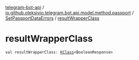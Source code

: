 [telegram-bot-api](../../index.md) / [io.github.oleksivio.telegram.bot.api.model.method.passport](../index.md) / [SetPassportDataErrors](index.md) / [resultWrapperClass](./result-wrapper-class.md)

# resultWrapperClass

`val resultWrapperClass: `[`KClass`](https://kotlinlang.org/api/latest/jvm/stdlib/kotlin.reflect/-k-class/index.html)`<BooleanResponse>`